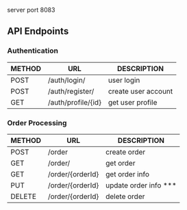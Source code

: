 server port 8083

## API Endpoints
### Authentication

| METHOD | URL                | DESCRIPTION         |
|--------|--------------------|---------------------|
| POST   | /auth/login/       | user login          |
| POST   | /auth/register/    | create user account |
| GET    | /auth/profile/{id} | get user profile    |

### Order Processing
| METHOD | URL              | DESCRIPTION           |
|--------|------------------|-----------------------|
| POST   | /order           | create order          |
| GET    | /order/          | get order             |
| GET    | /order/{orderId} | get order info        |
| PUT    | /order/{orderId} | update order info *** |
| DELETE | /order/{orderId} | delete order          |